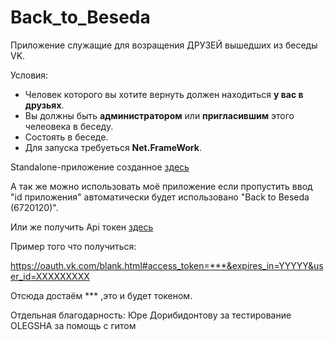 # Back_to_Beseda

Приложение служащие для возращения ДРУЗЕЙ вышедших из беседы VK.

Условия:

- Человек которого вы хотите вернуть должен находиться **у вас в друзьях**.
- Вы должны быть **администратором** или **пригласившим** этого челеовека в беседу.
- Состоять в беседе.
- Для запуска требуеться **Net.FrameWork**.

Standalone-приложение созданное [здесь](https://vk.com/editapp?act=create)

А так же можно использовать моё приложение если пропустить ввод "id приложения" автоматически будет использовано "Back to Beseda (6720120)".

Или же получить Api токен [здесь](https://oauth.vk.com/authorize?client_id=6720120&scope=messages&response_type=token)

Пример того что получиться: 

https://oauth.vk.com/blank.html#access_token=***&expires_in=YYYYY&user_id=XXXXXXXXX

Отсюда достаём *** ,это и будет токеном.

Отдельная благодарность: 
Юре Дорибидонтову за тестирование
OLEGSHA за помощь с гитом
